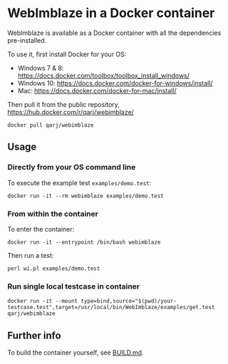 # WebImblaze in a Docker container

WebImblaze is available as a Docker container with all the dependencies pre-installed.

To use it, first install Docker for your OS:
* Windows 7 & 8: https://docs.docker.com/toolbox/toolbox_install_windows/
* Windows 10: https://docs.docker.com/docker-for-windows/install/
* Mac: https://docs.docker.com/docker-for-mac/install/

Then pull it from the public repository, https://hub.docker.com/r/qarj/webimblaze/

```
docker pull qarj/webimblaze
```

## Usage

### Directly from your OS command line

To execute the example test `examples/demo.test`:
```
docker run -it --rm webimblaze examples/demo.test
```

### From within the container

To enter the container:
```
docker run -it --entrypoint /bin/bash webimblaze
```

Then run a test:
```
perl wi.pl examples/demo.test
```

### Run single local testcase in container
```
docker run -it --mount type=bind,source="$(pwd)/your-testcase.test",target=/usr/local/bin/WebImblaze/examples/get.test qarj/webimblaze
```

## Further info

To build the container yourself, see [BUILD.md](BUILD.md). 
